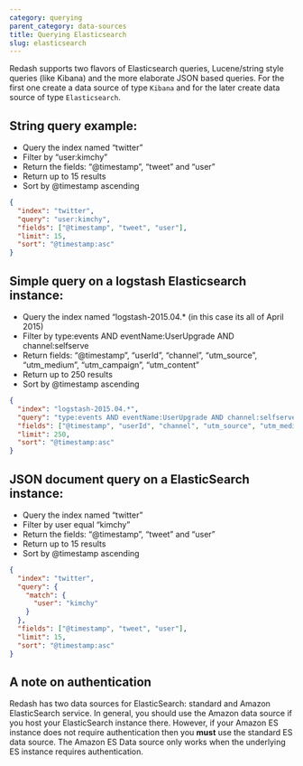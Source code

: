 ```yaml
---
category: querying
parent_category: data-sources
title: Querying Elasticsearch
slug: elasticsearch
---
```

Redash supports two flavors of Elasticsearch queries, Lucene/string style
queries (like Kibana) and the more elaborate JSON based queries. For the first
one create a data source of type  `Kibana` and for the later create data
source of type `Elasticsearch`.

## String query example:

* Query the index named “twitter”
* Filter by “user:kimchy”
* Return the fields: “@timestamp”, “tweet” and “user”
* Return up to 15 results
* Sort by @timestamp ascending


```json
{
  "index": "twitter",
  "query": "user:kimchy",
  "fields": ["@timestamp", "tweet", "user"],
  "limit": 15,
  "sort": "@timestamp:asc"
}
```
    

## Simple query on a logstash Elasticsearch instance:

  * Query the index named “logstash-2015.04.* (in this case its all of April 2015)
  * Filter by type:events AND eventName:UserUpgrade AND channel:selfserve
  * Return fields: “@timestamp”, “userId”, “channel”, “utm_source”, “utm_medium”, “utm_campaign”, “utm_content”
  * Return up to 250 results
  * Sort by @timestamp ascending

    
```json    
{
  "index": "logstash-2015.04.*",
  "query": "type:events AND eventName:UserUpgrade AND channel:selfserve",
  "fields": ["@timestamp", "userId", "channel", "utm_source", "utm_medium", "utm_campaign", "utm_content"],
  "limit": 250,
  "sort": "@timestamp:asc"
}
```

## JSON document query on a ElasticSearch instance:

  * Query the index named “twitter”
  * Filter by user equal “kimchy”
  * Return the fields: “@timestamp”, “tweet” and “user”
  * Return up to 15 results
  * Sort by @timestamp ascending
    
```json    
{
  "index": "twitter",
  "query": {
    "match": {
      "user": "kimchy"
    }
  },
  "fields": ["@timestamp", "tweet", "user"],
  "limit": 15,
  "sort": "@timestamp:asc"
}
```
    
## A note on authentication

Redash has two data sources for ElasticSearch: standard and Amazon ElasticSearch service. In general, you should use the Amazon data source if you host your ElasticSearch instance there. However, if your Amazon ES instance does not require authentication then you **must** use the standard ES data source. The Amazon ES Data source only works when the underlying ES instance requires authentication.